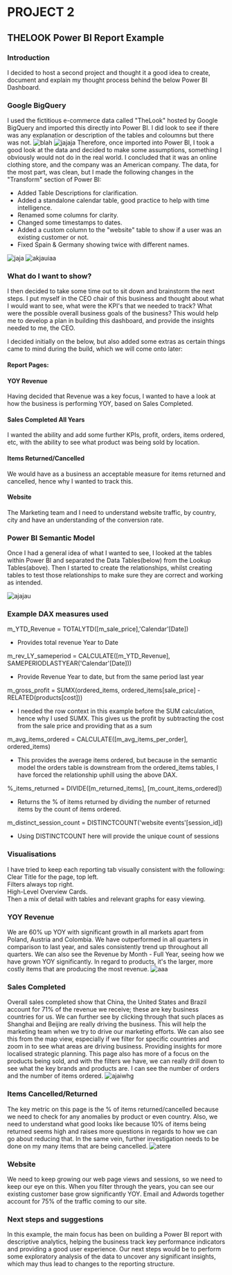 # PROJECT 2

## THELOOK Power BI Report Example

### Introduction
I decided to host a second project and thought it a good idea to create, document and explain my thought process behind the below Power BI Dashboard.

### Google BigQuery
I used the fictitious e-commerce data called "TheLook" hosted by Google BigQuery and imported this directly into Power BI. I did look to see if there was any explanation or description of the tables and coloumns but there was not.
![blah](Big%20Query.png)
![jajaja](PowerBi%20Import.png)
Therefore, once imported into Power BI, I took a good look at the data and decided to make some assumptions, something I obviously would not do in the real world. I concluded that it was an online clothing store, and the company was an American company. The data, for the most part, was clean, but I made the following changes in the "Transform" section of Power BI:

- Added Table Descriptions for clarification. <br>
- Added a standalone calendar table, good practice to help with time intelligence. <br>
- Renamed some columns for clarity. <br>
- Changed some timestamps to dates. <br>
- Added a custom column to the "website" table to show if a user was an existing customer or not. <br>
- Fixed Spain & Germany showing twice with different names. <br>

![jaja](Custom%20Column%20for%20Existing%20Customer.png)
![akjauiaa](Spain%20%26%20Germany.png)


### What do I want to show?
I then decided to take some time out to sit down and brainstorm the next steps. I put myself in the CEO chair of this business and thought about what I would want to see, what were the KPI's that we needed to track? What were the possible overall business goals of the business? This would help me to develop a plan in building this dashboard, and provide the insights needed to me, the CEO.

I decided initially on the below, but also added some extras as certain things came to mind during the build, which we will come onto later:

#### Report Pages:
#### YOY Revenue<br>
Having decided that Revenue was a key focus, I wanted to have a look at how the business is performing YOY, based on Sales Completed.<br>

#### Sales Completed All Years<br>
I wanted the ability and add some further KPIs, profit, orders, items ordered, etc, with the ability to see what product was being sold by location.<br>

#### Items Returned/Cancelled<br>
We would have as a business an acceptable measure for items returned and cancelled, hence why I wanted to track this.<br>

#### Website<br>
The Marketing team and I need to understand website traffic, by country, city and have an understanding of the conversion rate.<br>


### Power BI Semantic Model
Once I had a general idea of what I wanted to see, I looked at the tables within Power BI and separated the Data Tables(below) from the Lookup Tables(above).
Then I started to create the relationships, whilst creating tables to test those relationships to make sure they are correct and working as intended.

![ajajau](Semantic%20Model.png)

### Example DAX measures used

m_YTD_Revenue = TOTALYTD([m_sale_price],'Calendar'[Date])
- Provides total revenue Year to Date

m_rev_LY_sameperiod = CALCULATE([m_YTD_Revenue], SAMEPERIODLASTYEAR('Calendar'[Date]))
- Provide Revenue Year to date, but from the same period last year

m_gross_profit = SUMX(ordered_items, ordered_items[sale_price] - RELATED(products[cost]))
- I needed the row context in this example before the SUM calculation, hence why I used SUMX. This gives us the profit by subtracting the cost from the sale price and providing that as a sum

m_avg_items_ordered = CALCULATE([m_avg_items_per_order], ordered_items)
- This provides the average items ordered, but because in the semantic model the orders table is downstream from the ordered_items tables, I have forced the relationship uphill using the above DAX.

%_items_returned = DIVIDE([m_returned_items], [m_count_items_ordered])
- Returns the % of items returned by dividing the number of returned items by the count of items ordered.

m_distinct_session_count = DISTINCTCOUNT('website events'[session_id])
- Using DISTINCTCOUNT here will provide the unique count of sessions

### Visualisations
I have tried to keep each reporting tab visually consistent with the following:
Clear Title for the page, top left.<br>
Filters always top right.<br>
High-Level Overview Cards.<br>
Then a mix of detail with tables and relevant graphs for easy viewing.<br>

### YOY Revenue
We are 60% up YOY with significant growth in all markets apart from Poland, Austria and Colombia. We have outperformed in all quarters in comparison to last year, and sales consistently trend up throughout all quarters. We can also see the Revenue by Month - Full Year, seeing how we have grown YOY significantly. In regard to products, it's the larger, more costly items that are producing the most revenue.
![aaa](page%201.png)

### Sales Completed
Overall sales completed show that China, the United States and Brazil account for 71% of the revenue we receive; these are key business countries for us. We can further see by clicking through that such places as Shanghai and Beijing are really driving the business. This will help the marketing team when we try to drive our marketing efforts. We can also see this from the map view, especially if we filter for specific countries and zoom in to see what areas are driving business. Providing insights for more localised strategic planning.
This page also has more of a focus on the products being sold, and with the filters we have, we can really drill down to see what the key brands and products are.
I can see the number of orders and the number of items ordered.
![ajaiwhg](PAGE%202.png)

### Items Cancelled/Returned
The key metric on this page is the % of items returned/cancelled because we need to check for any anomalies by product or even country. Also, we need to understand what good looks like because 10% of items being returned seems high and raises more questions in regards to how we can go about reducing that. In the same vein, further investigation needs to be done on my many items that are being cancelled.
![atere](pAGE%203.png)

### Website
We need to keep growing our web page views and sessions, so we need to keep our eye on this. When you filter through the years, you can see our existing customer base grow significantly YOY. Email and Adwords together account for 75% of the traffic coming to our site.

### Next steps and suggestions
In this example, the main focus has been on building a Power BI report with descriptive analytics, helping the business track key performance indicators and providing a good user experience. Our next steps would be to perform some exploratory analysis of the data to uncover any significant insights, which may thus lead to changes to the reporting structure.
